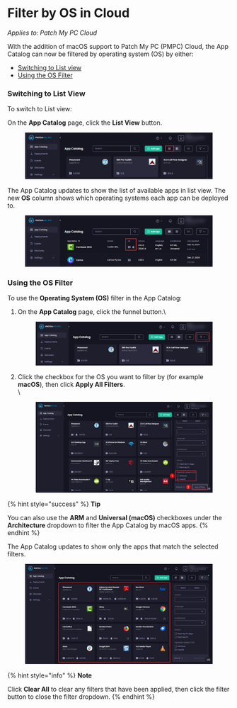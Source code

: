 # Filter by OS in Cloud

_Applies to: Patch My PC Cloud_

With the addition of macOS support to Patch My PC (PMPC) Cloud, the App Catalog can now be filtered by operating system (OS) by either:

* [Switching to List view](filter-by-os-in-cloud.md#switching-to-list-view)
* [Using the OS Filter](filter-by-os-in-cloud.md#using-the-os-filter)

### Switching to List View

To switch to List view:

On the **App Catalog** page, click the **List View** button.

<figure><img src="/_images/gitbook/image%20%282279%29.png" alt="Clicking the “List View” button"><figcaption></figcaption></figure>

The App Catalog updates to show the list of available apps in list view. The new **OS** column shows which operating systems each app can be deployed to.

<figure><img src="/_images/gitbook/image%20%282280%29.png" alt="New “OS” column shows which operating systems each app can be deployed to"><figcaption></figcaption></figure>

### Using the OS Filter

To use the **Operating System (OS)** filter in the App Catalog:

1.  On the **App Catalog** page, click the funnel button.\


    <figure><img src="/_images/gitbook/image%20%282281%29.png" alt="Clicking the funnel button."><figcaption></figcaption></figure>


2.  Click the checkbox for the OS you want to filter by (for example **macOS**), then click **Apply All Filters**.\
    \


    <figure><img src="/_images/gitbook/image%20%28289%29.png" alt="Checking the relevant checkbox for the OS you want to filter by then clicking “Apply All Filters”"><figcaption></figcaption></figure>

{% hint style="success" %}
**Tip**

You can also use the **ARM** and **Universal (macOS)** checkboxes under the **Architecture** dropdown to filter the App Catalog by macOS apps.
{% endhint %}

The App Catalog updates to show only the apps that match the selected filters.

<figure><img src="/_images/gitbook/image%20%28290%29.png" alt="App Catalog updating to show only the apps that match the selected filters."><figcaption></figcaption></figure>

{% hint style="info" %}
**Note**

Click **Clear All** to clear any filters that have been applied, then click the filter button to close the filter dropdown.
{% endhint %}
